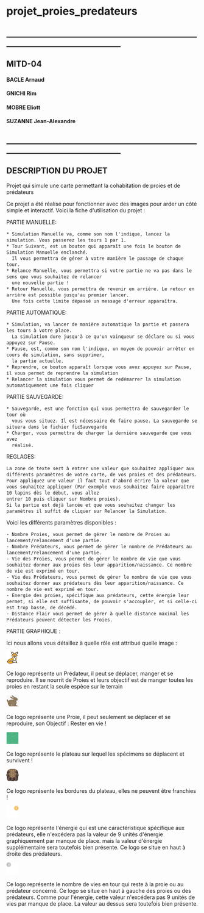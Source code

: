 # projet_proies_predateurs
## ________________________________________________________________________________

##  __MITD-04__

#### BACLE Arnaud 
#### GNICHI Rim 
#### MOBRE Eliott 
#### SUZANNE Jean-Alexandre 


## ________________________________________________________________________________




## __DESCRIPTION DU PROJET__

Projet qui simule une carte permettant la cohabitation de proies et de prédateurs

Ce projet a été réalisé pour fonctionner avec des images pour arder un côté simple et interactif.
Voici la fiche d'utilisation du projet : 

PARTIE MANUELLE:

    * Simulation Manuelle va, comme son nom l'indique, lancez la simulation. Vous passerez les tours 1 par 1.
    * Tour Suivant, est un bouton qui apparaît une fois le bouton de Simulation Manuelle enclanché.
      Il vous permettra de gérer à votre manière le passage de chaque tour.
    * Relance Manuelle, vous permettra si votre partie ne va pas dans le sens que vous souhaitez de relancer
      une nouvelle partie !
    * Retour Manuelle, vous permettra de revenir en arrière. Le retour en arrière est possible jusqu'au premier lancer.
      Une fois cette limite dépassé un message d'erreur apparaîtra.

PARTIE AUTOMATIQUE:

    * Simulation, va lancer de manière automatique la partie et passera les tours à votre place.
      La simulation dure jusqu'à ce qu'un vainqueur se déclare ou si vous appuyez sur Pause.
    * Pause, est, comme son nom l'indique, un moyen de pouvoir arrêter en cours de simulation, sans supprimer,
      la partie actuelle.
    * Reprendre, ce bouton apparaît lorsque vous avez appuyez sur Pause, il vous permet de reprendre la simulation
    * Relancer la simulation vous permet de redémarrer la simulation automatiquement une fois cliquer

PARTIE SAUVEGARDE: 

    * Sauvegarde, est une fonction qui vous permettra de sauvegarder le tour où
      vous vous situez. Il est nécessaire de faire pause. La sauvegarde se situera dans le fichier ficSauvegarde
    * Charger, vous permettra de charger la dernière sauvegarde que vous avez
      réalisé.

REGLAGES: 

    La zone de texte sert à entrer une valeur que souhaitez appliquer aux différents paramètres de votre carte, de vos proies et des prédateurs. 
    Pour appliquez une valeur il faut tout d'abord écrire la valeur que vous souhaitez appliquer (Par exemple vous souhaitez faire apparaître 10 lapins dès le début, vous allez
    entrer 10 puis cliquer sur Nombre proies).
    Si la partie est déjà lancée et que vous souhaitez changer les paramètres il suffit de cliquer sur Relancer la Simulation.

Voici les différents paramètres disponibles :

    - Nombre Proies, vous permet de gérer le nombre de Proies au lancement/relancement d'une partie.
    - Nombre Prédateurs, vous permet de gérer le nombre de Prédateurs au lancement/relancement d'une partie.
    - Vie des Proies, vous permet de gérer le nombre de vie que vous souhaitez donner aux proies dès leur apparition/naissance. Ce nombre de vie est exprimé en tour.
    - Vie des Prédateurs, vous permet de gérer le nombre de vie que vous souhaitez donner aux prédateurs dès leur apparition/naissance. Ce nombre de vie est exprimé en tour.
    - Energie des proies, spécifique aux prédateurs, cette énergie leur permet, si elle est suffisante, de pouvoir s'accoupler, et si celle-ci est trop basse, de décédé.
    - Distance Flair vous permet de gérer à quelle distance maximal les Prédateurs peuvent détecter les Proies.

PARTIE GRAPHIQUE :

Ici nous allons vous détaillez à quelle rôle est attribué quelle image : 

<img src="https://github.com/uvsq22101285/projet_proies_predateurs/blob/main/fox.png" alt="Le prédateur"/>

Ce logo représente un Prédateur, il peut se déplacer, manger et se reproduire.
Il se nourrit de Proies et leurs objectif est de manger toutes les proies en restant la seule espèce sur le terrain 

<img src="https://github.com/uvsq22101285/projet_proies_predateurs/blob/main/rabbit.png" alt="La proie"/>

Ce logo représente une Proie, il peut seulement se déplacer et se reproduire, son Objectif : Rester en vie ! 

<img src="https://github.com/uvsq22101285/projet_proies_predateurs/blob/main/carr%C3%A9_sol.png" alt="Le sol"/>

Ce logo représente le plateau sur lequel les spécimens se déplacent et survivent !

<img src="https://github.com/uvsq22101285/projet_proies_predateurs/blob/main/Mur2.png" alt="Le sol"/>

Ce logo représente les bordures du plateau, elles ne peuvent être franchies ! 

<img src="https://github.com/uvsq22101285/projet_proies_predateurs/blob/main/Energie0.png" alt="Le sol"/>

Ce logo représente l'énergie qui est une caractéristique spécifique aux prédateurs, elle n'excédera pas la valeur de 9 unités d'énergie graphiquement par manque de place.
mais la valeur d'énergie supplémentaire sera toutefois bien présente. Ce logo se situe en haut à droite des prédateurs.

<img src="https://github.com/uvsq22101285/projet_proies_predateurs/blob/main/0.png" alt="Le sol"/>

Ce logo représente le nombre de vies en tour qui reste à la proie ou au prédateur concerné. Ce logo se situe en haut à gauche des proies ou des prédateurs. Comme pour l'énergie, cette valeur n'excédera pas 9 unités de vies par manque de place. La valeur au dessus sera toutefois bien présente.







